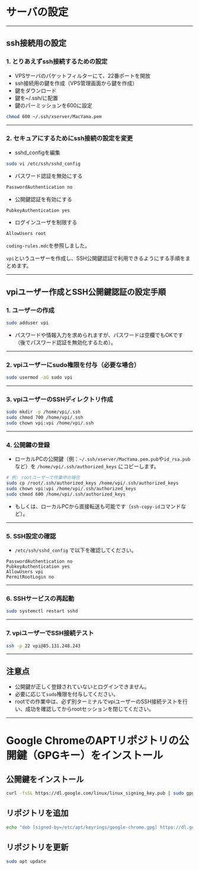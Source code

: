 # サーバの設定

---

## ssh接続用の設定

### 1. とりあえずssh接続するための設定

- VPSサーバのパケットフィルターにて、22番ポートを開放
- ssh接続用の鍵を作成（VPS管理画面から鍵を作成）
- 鍵をダウンロード
- 鍵を~/.ssh/に配置
- 鍵のパーミッションを600に設定

```bash
chmod 600 ~/.ssh/xserver/MacYama.pem
```

---

### 2. セキュアにするためにssh接続の設定を変更

- sshd_configを編集

```bash
sudo vi /etc/ssh/sshd_config
```

- パスワード認証を無効にする

```bash
PasswordAuthentication no
```

- 公開鍵認証を有効にする

```bash
PubkeyAuthentication yes
```

- ログインユーザを制限する

```bash
AllowUsers root
```

`coding-rules.mdc`を参照しました。

`vpi`というユーザーを作成し、SSH公開鍵認証で利用できるようにする手順をまとめます。

---

## vpiユーザー作成とSSH公開鍵認証の設定手順

### 1. ユーザーの作成

```bash
sudo adduser vpi
```
- パスワードや情報入力を求められますが、パスワードは空欄でもOKです（後でパスワード認証を無効化するため）。

---

### 2. vpiユーザーにsudo権限を付与（必要な場合）

```bash
sudo usermod -aG sudo vpi
```

---

### 3. vpiユーザーのSSHディレクトリ作成

```bash
sudo mkdir -p /home/vpi/.ssh
sudo chmod 700 /home/vpi/.ssh
sudo chown vpi:vpi /home/vpi/.ssh
```

---

### 4. 公開鍵の登録

- ローカルPCの公開鍵（例：`~/.ssh/xserver/MacYama.pem.pub`や`id_rsa.pub`など）を
  `/home/vpi/.ssh/authorized_keys` にコピーします。

```bash
# 例: rootユーザーで作業中の場合
sudo cp /root/.ssh/authorized_keys /home/vpi/.ssh/authorized_keys
sudo chown vpi:vpi /home/vpi/.ssh/authorized_keys
sudo chmod 600 /home/vpi/.ssh/authorized_keys
```
- もしくは、ローカルPCから直接転送も可能です（`ssh-copy-id`コマンドなど）。

---

### 5. SSH設定の確認

- `/etc/ssh/sshd_config` で以下を確認してください。

```
PasswordAuthentication no
PubkeyAuthentication yes
AllowUsers vpi
PermitRootLogin no
```

---

### 6. SSHサービスの再起動

```bash
sudo systemctl restart sshd
```

---

### 7. vpiユーザーでSSH接続テスト

```bash
ssh -p 22 vpi@85.131.248.243
```

---

## 注意点

- 公開鍵が正しく登録されていないとログインできません。
- 必要に応じて`sudo`権限を付与してください。
- rootでの作業中は、必ず別ターミナルでvpiユーザーのSSH接続テストを行い、成功を確認してからrootセッションを閉じてください。

---

# Google ChromeのAPTリポジトリの公開鍵（GPGキー）をインストール

## 公開鍵をインストール
```bash
curl -fsSL https://dl.google.com/linux/linux_signing_key.pub | sudo gpg --dearmor -o /etc/apt/keyrings/google-chrome.gpg
```

## リポジトリを追加
```bash
echo "deb [signed-by=/etc/apt/keyrings/google-chrome.gpg] https://dl.google.com/linux/chrome/deb/ stable main" | sudo tee /etc/apt/sources.list.d/google-chrome.list
```

## リポジトリを更新
```bash
sudo apt update
```
